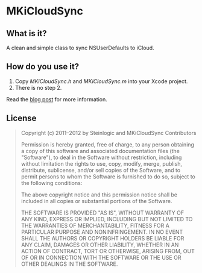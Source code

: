 # MKiCloudSync

## What is it?
A clean and simple class to sync NSUserDefaults to iCloud.

## How do you use it?
1. Copy *MKiCloudSync.h* and *MKiCloudSync.m* into your Xcode project.
2. There is no step 2.

Read the [blog post](http://blog.mugunthkumar.com/coding/ios-code-mkicloudsync-sync-your-nsuserdefaults-to-icloud-with-a-single-line-of-code) for more information.

## License

> Copyright (c) 2011–2012 by Steinlogic and MKiCloudSync Contributors
> 
> Permission is hereby granted, free of charge, to any person obtaining a copy
> of this software and associated documentation files (the "Software"), to deal
> in the Software without restriction, including without limitation the rights
> to use, copy, modify, merge, publish, distribute, sublicense, and/or sell
> copies of the Software, and to permit persons to whom the Software is
> furnished to do so, subject to the following conditions:
> 
> The above copyright notice and this permission notice shall be included in
> all copies or substantial portions of the Software.
> 
> THE SOFTWARE IS PROVIDED "AS IS", WITHOUT WARRANTY OF ANY KIND, EXPRESS OR
> IMPLIED, INCLUDING BUT NOT LIMITED TO THE WARRANTIES OF MERCHANTABILITY,
> FITNESS FOR A PARTICULAR PURPOSE AND NONINFRINGEMENT. IN NO EVENT SHALL THE
> AUTHORS OR COPYRIGHT HOLDERS BE LIABLE FOR ANY CLAIM, DAMAGES OR OTHER
> LIABILITY, WHETHER IN AN ACTION OF CONTRACT, TORT OR OTHERWISE, ARISING FROM,
> OUT OF OR IN CONNECTION WITH THE SOFTWARE OR THE USE OR OTHER DEALINGS IN
> THE SOFTWARE.